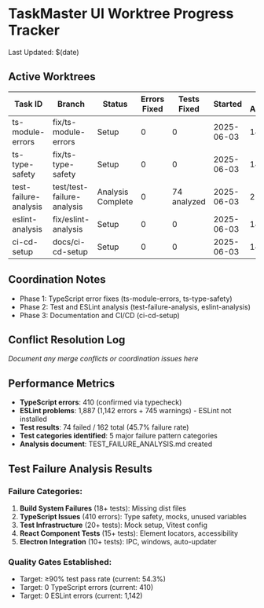 # TaskMaster UI Worktree Progress Tracker

Last Updated: $(date)

## Active Worktrees

| Task ID | Branch | Status | Errors Fixed | Tests Fixed | Started | Last Activity |
|---------|--------|--------|--------------|-------------|---------|---------------|
| ts-module-errors | fix/ts-module-errors | Setup | 0 | 0 | 2025-06-03 | 14:50 |
| ts-type-safety | fix/ts-type-safety | Setup | 0 | 0 | 2025-06-03 | 14:50 |
| test-failure-analysis | test/test-failure-analysis | Analysis Complete | 0 | 74 analyzed | 2025-06-03 | 21:00 |
| eslint-analysis | fix/eslint-analysis | Setup | 0 | 0 | 2025-06-03 | 14:50 |
| ci-cd-setup | docs/ci-cd-setup | Setup | 0 | 0 | 2025-06-03 | 14:50 |

## Coordination Notes

- Phase 1: TypeScript error fixes (ts-module-errors, ts-type-safety)
- Phase 2: Test and ESLint analysis (test-failure-analysis, eslint-analysis)
- Phase 3: Documentation and CI/CD (ci-cd-setup)

## Conflict Resolution Log

_Document any merge conflicts or coordination issues here_

## Performance Metrics

- **TypeScript errors**: 410 (confirmed via typecheck)
- **ESLint problems**: 1,887 (1,142 errors + 745 warnings) - ESLint not installed
- **Test results**: 74 failed / 162 total (45.7% failure rate)
- **Test categories identified**: 5 major failure pattern categories
- **Analysis document**: TEST_FAILURE_ANALYSIS.md created

## Test Failure Analysis Results

### Failure Categories:
1. **Build System Failures** (18+ tests): Missing dist files
2. **TypeScript Issues** (410 errors): Type safety, mocks, unused variables  
3. **Test Infrastructure** (20+ tests): Mock setup, Vitest config
4. **React Component Tests** (15+ tests): Element locators, accessibility
5. **Electron Integration** (10+ tests): IPC, windows, auto-updater

### Quality Gates Established:
- Target: ≥90% test pass rate (current: 54.3%)
- Target: 0 TypeScript errors (current: 410)  
- Target: 0 ESLint errors (current: 1,142)

